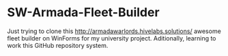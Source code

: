 # SW-Armada-Fleet-Builder
Just trying to clone this http://armadawarlords.hivelabs.solutions/ awesome fleet builder on WinForms for my university project. Aditionally, learning to work this GitHub repository system.
